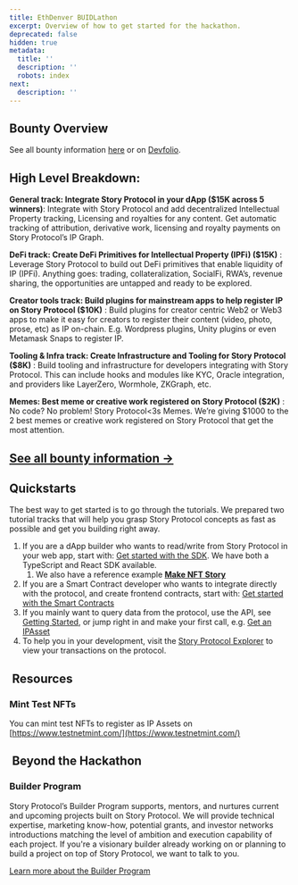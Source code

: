 ```yaml
---
title: EthDenver BUIDLathon
excerpt: Overview of how to get started for the hackathon.
deprecated: false
hidden: true
metadata:
  title: ''
  description: ''
  robots: index
next:
  description: ''
---
```

## Bounty Overview

See all bounty information [here](doc:bounties) or on [Devfolio](https://ethdenver2024.devfolio.co/prizes?partner=Story+Protocol).

## High Level Breakdown:

**General track: Integrate Story Protocol in your dApp ($15K across 5 winners)**: Integrate with Story Protocol and add decentralized Intellectual Property tracking, Licensing and royalties for any content. Get automatic tracking of attribution, derivative work, licensing and royalty payments on Story Protocol’s IP Graph. 

**DeFi track: Create DeFi Primitives for Intellectual Property (IPFi) ($15K)** : Leverage Story Protocol to build out DeFi primitives that enable liquidity of IP (IPFi). Anything goes: trading, collateralization, SocialFi, RWA’s, revenue sharing, the opportunities are untapped and ready to be explored.

**Creator tools track: Build plugins for mainstream apps to help register IP on Story Protocol ($10K)** : Build plugins for creator centric Web2 or Web3 apps to make it easy for creators to register their content (video, photo, prose, etc) as IP on-chain. E.g. Wordpress plugins, Unity plugins or even Metamask Snaps to register IP.

**Tooling & Infra track: Create Infrastructure and Tooling for Story Protocol ($8K)** : Build tooling and infrastructure for developers integrating with Story Protocol. This can include hooks and modules like KYC, Oracle integration, and providers like LayerZero, Wormhole, ZKGraph, etc.

**Memes: Best meme or creative work registered on Story Protocol ($2K)** : No code? No problem! Story Protocol\<3s Memes. We’re giving $1000 to the 2 best memes or creative work registered on Story Protocol that get the most attention.

## [See all bounty information -> ](doc:bounties)

## Quickstarts

The best way to get started is to go through the tutorials. We prepared two tutorial tracks that will help you grasp Story Protocol concepts as fast as possible and get you building right away. 

1. If you are a dApp builder who wants to read/write from Story Protocol in your web app, start with: [Get started with the SDK](doc:get-started-with-the-typescript-sdk). We have both a TypeScript and React SDK available.
   1. We also have a reference example **[Make NFT Story](https://github.com/storyprotocol/story-examples/tree/main/make-nft-story)**
2. If you are a Smart Contract developer who wants to integrate directly with the protocol, and create frontend contracts, start with: [Get started with the Smart Contracts](doc:get-started-with-the-smart-contracts)
3. If you mainly want to query data from the protocol, use the API, see [Getting Started](ref:story-protocol-api-reference), or jump right in and make your first call, e.g. [Get an IPAsset](ref:get_api-v1-assets-assetid)
4. To help you in your development, visit the [Story Protocol Explorer](https://explorer.storyprotocol.xyz/) to view your transactions on the protocol.

##  Resources

### Mint Test NFTs

You can mint test NFTs to register as IP Assets on [https://www.testnetmint.com/](https://www.testnetmint.com/)

##  Beyond the Hackathon

### Builder Program

Story Protocol’s Builder Program supports, mentors, and nurtures current and upcoming projects built on Story Protocol. We will provide technical expertise, marketing know-how, potential grants, and investor networks introductions matching the level of ambition and execution capability of each project. If you're a visionary builder already working on or planning to build a project on top of Story Protocol, we want to talk to you.

[Learn more about the Builder Program](https://www.storyprotocol.xyz/builder-program)
